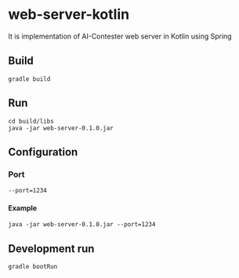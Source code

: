 # web-server-kotlin
It is implementation of AI-Contester web server in Kotlin using Spring

## Build
``` shell
gradle build
```

## Run
``` shell
cd build/libs
java -jar web-server-0.1.0.jar
```

## Configuration
### Port
``` shell
--port=1234
```
#### Example
``` shell
java -jar web-server-0.1.0.jar --port=1234
```

## Development run
``` shell
gradle bootRun
```

